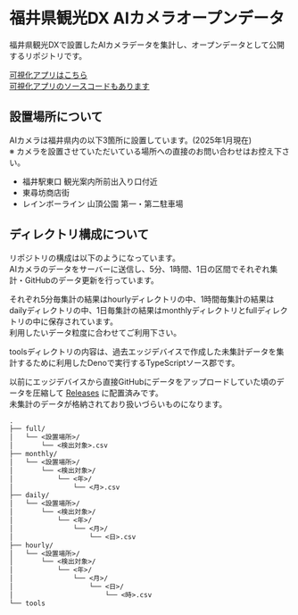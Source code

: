 # 福井県観光DX AIカメラオープンデータ

福井県観光DXで設置したAIカメラデータを集計し、オープンデータとして公開するリポジトリです。

[可視化アプリはこちら](https://code4fukui.github.io/fukui-kanko-people-flow-visualization/)  
[可視化アプリのソースコードもあります](https://github.com/code4fukui/fukui-kanko-people-flow-visualization)

## 設置場所について

AIカメラは福井県内の以下3箇所に設置しています。(2025年1月現在)  
※ カメラを設置させていただいている場所への直接のお問い合わせはお控え下さい。

* 福井駅東口 観光案内所前出入り口付近
* 東尋坊商店街
* レインボーライン 山頂公園 第一・第二駐車場

## ディレクトリ構成について

リポジトリの構成は以下のようになっています。  
AIカメラのデータをサーバーに送信し、5分、1時間、1日の区間でそれぞれ集計・GitHubのデータ更新を行っています。

それぞれ5分毎集計の結果はhourlyディレクトリの中、1時間毎集計の結果はdailyディレクトリの中、1日毎集計の結果はmonthlyディレクトリとfullディレクトリの中に保存されています。  
利用したいデータ粒度に合わせてご利用下さい。

toolsディレクトリの内容は、過去エッジデバイスで作成した未集計データを集計するために利用したDenoで実行するTypeScriptソース郡です。

以前にエッジデバイスから直接GitHubにデータをアップロードしていた頃のデータを圧縮して [Releases](https://github.com/code4fukui/fukui-kanko-people-flow-data/releases/tag/v0.1.0-zip) に配置済みです。  
未集計のデータが格納されており扱いづらいものになります。

```txt
.
├── full/
│   └── <設置場所>/
│       └── <検出対象>.csv
├── monthly/
│   └── <設置場所>/
│       └── <検出対象>/
│           └── <年>/
│               └── <月>.csv
├── daily/
│   └── <設置場所>/
│       └── <検出対象>/
│           └── <年>/
│               └── <月>/
│                   └── <日>.csv
├── hourly/
│   └── <設置場所>/
│       └── <検出対象>/
│           └── <年>/
│               └── <月>/
│                   └── <日>/
│                       └── <時>.csv
└── tools
```

